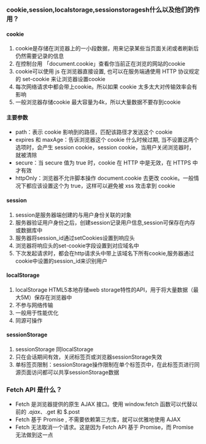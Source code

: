 ### cookie,session,localstorage,sessionstoragesh什么以及他们的作用？

#### cookie

1. cookie是存储在浏览器上的一小段数据，用来记录某些当页面关闭或者刷新后仍然需要记录的信息
2. 在控制台用 「document.cookie」查看你当前正在浏览的网站的cookie
3. cookie可以使用 js 在浏览器直接设置, 也可以在服务端通使用 HTTP 协议规定的 set-cookie 来让浏览器设置cookie
4. 每次网络请求中都会带上cookie。所以如果 cookie 太多太大对传输效率会有影响
5. 一般浏览器存储cookie 最大容量为4k，所以大量数据不要存到cookie

#### 主要参数

- path：表示 cookie 影响到的路径，匹配该路径才发送这个 cookie
- expires 和 maxAge：告诉浏览器这个 cookie 什么时候过期, 当不设置这两个选项时，会产生 session cookie，session cookie，当用户关闭浏览器时，就被清除
- secure：当 secure 值为 true 时，cookie 在 HTTP 中是无效，在 HTTPS 中才有效
- httpOnly：浏览器不允许脚本操作 document.cookie 去更改 cookie。一般情况下都应该设置这个为 true，这样可以避免被 xss 攻击拿到 cookie

#### session

1. session是服务器端创建的与用户身份关联的对象
2. 服务器验证用户身份之后，创建session记录用户信息,session可保存在内存或数据库中
3. 服务器将session_id通过setCookies设置到响应头
4. 浏览器将响应头的set-cookie字段设置到对应域名中
5. 下次发起请求时，都会在http请求头中带上该域名下所有cookie,服务器通过cookie中设置的session_id来识别用户

#### localStorage

1. localStorage HTML5本地存储web storage特性的API，用于将大量数据（最大5M）保存在浏览器中
2. 不参与网络传输
3. 一般用于性能优化
4. 同源可操作

#### sessionStorage

1. sessionStorage 同localStorage
2. 只在会话期间有效，关闭标签页或浏览器sessionStorage失效
3. 单标签页限制：sessionStorage操作限制在单个标签页中，在此标签页进行同源页面访问都可以共享sessionStorage数据

### Fetch API 是什么？

- Fetch 是浏览器提供的原生 AJAX 接口。使用 window.fetch 函数可以代替以前的 $.ajax、$.get 和 $.post
- Fetch 基于 Promise , 不需要依赖第三方库，就可以优雅地使用 AJAX
- Fetch 无法取消一个请求。这是因为 Fetch API 基于 Promise，而 Promise 无法做到这一点

